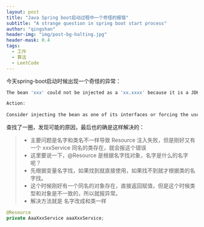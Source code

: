 ```yaml
---
layout: post
title: "Java Spring boot启动过程中一个奇怪的报错"
subtitle: "A strange question in spring boot start process"
author: "qingshan"
header-img: "img/post-bg-halting.jpg"
header-mask: 0.4
tags:
  - 工作
  - 算法
  - LeetCode
---
```


今天spring-boot启动时候出现一个奇怪的异常：
```sh
The bean 'xxx' could not be injected as a 'xx.xxxx' because it is a JDK dynamic proxy that implements:

Action:  
  
Consider injecting the bean as one of its interfaces or forcing the use of CGLib-based proxies by setting proxyTargetClass=true on @EnableAsync and/or @EnableCaching.
```

查找了一圈，发现可能的原因，最后也的确是这样解决的：
>* 主要问题是名字和类名不一样导致 Resource 注入失败，但是刚好又有一个 xxxService 同名的类存在，就会报这个错误
>* 这里要说一下，@Resource 是根据名字找对象，名字是什么的名字呢？
>* 先根据变量名字找，如果找到就直接使用，如果找不到就才根据类的名字找。
>* 这个时候刚好有一个同名的对象存在，直接返回赋值，但是这个时候类型和对象是不一致的，所以就报异常。
>* 解决方法就是 名字改成和类一样

```java
@Resource
private AaaXxxService aaaXxxService;
```